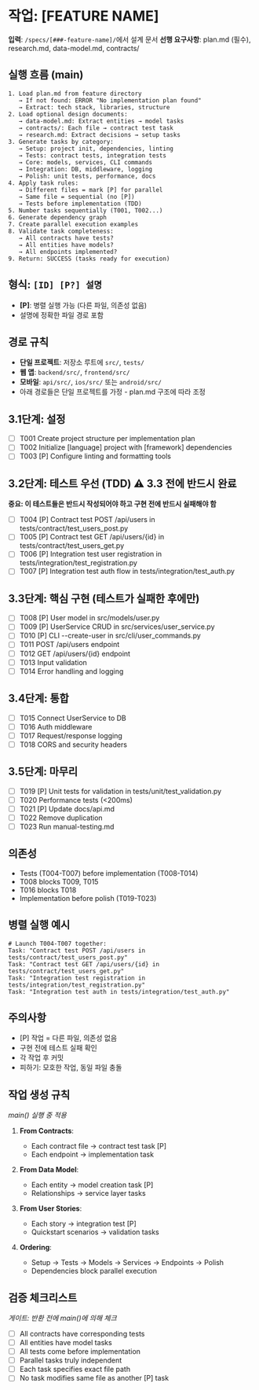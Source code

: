 # 작업: [FEATURE NAME]

**입력**: `/specs/[###-feature-name]/`에서 설계 문서
**선행 요구사항**: plan.md (필수), research.md, data-model.md, contracts/

## 실행 흐름 (main)
```
1. Load plan.md from feature directory
   → If not found: ERROR "No implementation plan found"
   → Extract: tech stack, libraries, structure
2. Load optional design documents:
   → data-model.md: Extract entities → model tasks
   → contracts/: Each file → contract test task
   → research.md: Extract decisions → setup tasks
3. Generate tasks by category:
   → Setup: project init, dependencies, linting
   → Tests: contract tests, integration tests
   → Core: models, services, CLI commands
   → Integration: DB, middleware, logging
   → Polish: unit tests, performance, docs
4. Apply task rules:
   → Different files = mark [P] for parallel
   → Same file = sequential (no [P])
   → Tests before implementation (TDD)
5. Number tasks sequentially (T001, T002...)
6. Generate dependency graph
7. Create parallel execution examples
8. Validate task completeness:
   → All contracts have tests?
   → All entities have models?
   → All endpoints implemented?
9. Return: SUCCESS (tasks ready for execution)
```

## 형식: `[ID] [P?] 설명`
- **[P]**: 병렬 실행 가능 (다른 파일, 의존성 없음)
- 설명에 정확한 파일 경로 포함

## 경로 규칙
- **단일 프로젝트**: 저장소 루트에 `src/`, `tests/`
- **웹 앱**: `backend/src/`, `frontend/src/`
- **모바일**: `api/src/`, `ios/src/` 또는 `android/src/`
- 아래 경로들은 단일 프로젝트를 가정 - plan.md 구조에 따라 조정

## 3.1단계: 설정
- [ ] T001 Create project structure per implementation plan
- [ ] T002 Initialize [language] project with [framework] dependencies
- [ ] T003 [P] Configure linting and formatting tools

## 3.2단계: 테스트 우선 (TDD) ⚠️ 3.3 전에 반드시 완료
**중요: 이 테스트들은 반드시 작성되어야 하고 구현 전에 반드시 실패해야 함**
- [ ] T004 [P] Contract test POST /api/users in tests/contract/test_users_post.py
- [ ] T005 [P] Contract test GET /api/users/{id} in tests/contract/test_users_get.py
- [ ] T006 [P] Integration test user registration in tests/integration/test_registration.py
- [ ] T007 [P] Integration test auth flow in tests/integration/test_auth.py

## 3.3단계: 핵심 구현 (테스트가 실패한 후에만)
- [ ] T008 [P] User model in src/models/user.py
- [ ] T009 [P] UserService CRUD in src/services/user_service.py
- [ ] T010 [P] CLI --create-user in src/cli/user_commands.py
- [ ] T011 POST /api/users endpoint
- [ ] T012 GET /api/users/{id} endpoint
- [ ] T013 Input validation
- [ ] T014 Error handling and logging

## 3.4단계: 통합
- [ ] T015 Connect UserService to DB
- [ ] T016 Auth middleware
- [ ] T017 Request/response logging
- [ ] T018 CORS and security headers

## 3.5단계: 마무리
- [ ] T019 [P] Unit tests for validation in tests/unit/test_validation.py
- [ ] T020 Performance tests (<200ms)
- [ ] T021 [P] Update docs/api.md
- [ ] T022 Remove duplication
- [ ] T023 Run manual-testing.md

## 의존성
- Tests (T004-T007) before implementation (T008-T014)
- T008 blocks T009, T015
- T016 blocks T018
- Implementation before polish (T019-T023)

## 병렬 실행 예시
```
# Launch T004-T007 together:
Task: "Contract test POST /api/users in tests/contract/test_users_post.py"
Task: "Contract test GET /api/users/{id} in tests/contract/test_users_get.py"
Task: "Integration test registration in tests/integration/test_registration.py"
Task: "Integration test auth in tests/integration/test_auth.py"
```

## 주의사항
- [P] 작업 = 다른 파일, 의존성 없음
- 구현 전에 테스트 실패 확인
- 각 작업 후 커밋
- 피하기: 모호한 작업, 동일 파일 충돌

## 작업 생성 규칙
*main() 실행 중 적용*

1. **From Contracts**:
   - Each contract file → contract test task [P]
   - Each endpoint → implementation task
   
2. **From Data Model**:
   - Each entity → model creation task [P]
   - Relationships → service layer tasks
   
3. **From User Stories**:
   - Each story → integration test [P]
   - Quickstart scenarios → validation tasks

4. **Ordering**:
   - Setup → Tests → Models → Services → Endpoints → Polish
   - Dependencies block parallel execution

## 검증 체크리스트
*게이트: 반환 전에 main()에 의해 체크*

- [ ] All contracts have corresponding tests
- [ ] All entities have model tasks
- [ ] All tests come before implementation
- [ ] Parallel tasks truly independent
- [ ] Each task specifies exact file path
- [ ] No task modifies same file as another [P] task